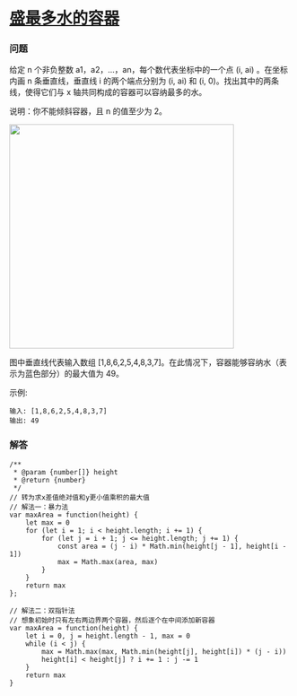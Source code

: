# [盛最多水的容器](https://leetcode-cn.com/problems/container-with-most-water)

### 问题

给定 n 个非负整数 a1，a2，...，an，每个数代表坐标中的一个点 (i, ai) 。在坐标内画 n 条垂直线，垂直线 i 的两个端点分别为 (i, ai) 和 (i, 0)。找出其中的两条线，使得它们与 x 轴共同构成的容器可以容纳最多的水。

说明：你不能倾斜容器，且 n 的值至少为 2。

<img src="https://aliyun-lc-upload.oss-cn-hangzhou.aliyuncs.com/aliyun-lc-upload/uploads/2018/07/25/question_11.jpg" width="400">

图中垂直线代表输入数组 [1,8,6,2,5,4,8,3,7]。在此情况下，容器能够容纳水（表示为蓝色部分）的最大值为 49。



示例:

```
输入: [1,8,6,2,5,4,8,3,7]
输出: 49
```

### 解答

```
/**
 * @param {number[]} height
 * @return {number}
 */
// 转为求x差值绝对值和y更小值乘积的最大值
// 解法一：暴力法
var maxArea = function(height) {
    let max = 0
    for (let i = 1; i < height.length; i += 1) {
        for (let j = i + 1; j <= height.length; j += 1) {
            const area = (j - i) * Math.min(height[j - 1], height[i - 1])
            max = Math.max(area, max)
        }
    }
    return max
};

// 解法二：双指针法
// 想象初始时只有左右两边界两个容器，然后逐个在中间添加新容器
var maxArea = function(height) {
    let i = 0, j = height.length - 1, max = 0
    while (i < j) {
        max = Math.max(max, Math.min(height[j], height[i]) * (j - i))
        height[i] < height[j] ? i += 1 : j -= 1
    }
    return max
}

```

